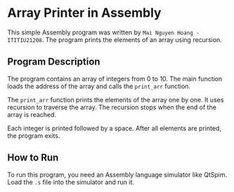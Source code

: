 # Array Printer in Assembly
This simple Assembly program was written by `Mai Nguyen Hoang - ITITIU21208`. The program prints the elements of an array using recursion.

## Program Description
The program contains an array of integers from 0 to 10. The main function loads the address of the array and calls the `print_arr` function.

The `print_arr` function prints the elements of the array one by one. It uses recursion to traverse the array. The recursion stops when the end of the array is reached.

Each integer is printed followed by a space. After all elements are printed, the program exits.

## How to Run
To run this program, you need an Assembly language simulator like QtSpim. Load the `.s` file into the simulator and run it.
